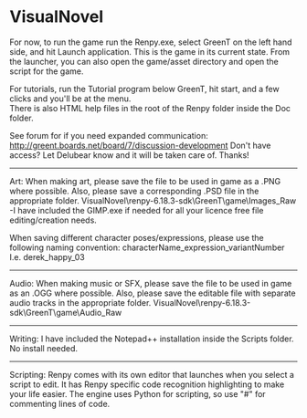 # VisualNovel
For now, to run the game run the Renpy.exe, select GreenT on the left hand side, and hit Launch application.
This is the game in its current state.
From the launcher, you can also open the game/asset directory and open the script for the game.

For tutorials, run the Tutorial program below GreenT, hit start, and a few clicks and you'll be at the menu.  
There is also HTML help files in the root of the Renpy folder inside the Doc folder.

See forum for if you need expanded communication:  http://greent.boards.net/board/7/discussion-development
Don't have access?  Let Delubear know and it will be taken care of.  Thanks!

-----------------------------------------------------

Art:  When making art, please save the file to be used in game as a .PNG where possible.  Also, please save a corresponding .PSD file in the appropriate folder.  VisualNovel\renpy-6.18.3-sdk\GreenT\game\Images_Raw
-I have included the GIMP.exe if needed for all your licence free file editing/creation needs.

When saving different character poses/expressions, please use the following naming convention:  characterName_expression_variantNumber  I.e. derek_happy_03

-----------------------------------------------------

Audio: When making music or SFX, please save the file to be used in game as an .OGG where possible.  Also, please save the editable file with separate audio tracks in the appropriate folder.   VisualNovel\renpy-6.18.3-sdk\GreenT\game\Audio_Raw

-----------------------------------------------------

Writing: I have included the Notepad++ installation inside the Scripts folder.  No install needed.  

-----------------------------------------------------

Scripting:  Renpy comes with its own editor that launches when you select a script to edit.  It has Renpy specific code recognition highlighting to make your life easier.  The engine uses Python for scripting, so use "#" for commenting lines of code.


